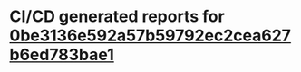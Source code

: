# CI/CD generated reports for [0be3136e592a57b59792ec2cea627b6ed783bae1](https://github.com/hydephp/develop/commit/0be3136e592a57b59792ec2cea627b6ed783bae1)
